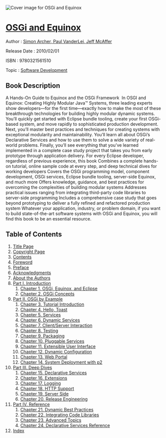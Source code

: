 ![Cover image for OSGi and Equinox](https://imgdetail.ebookreading.net/cover/cover/software_development/EB9780321561510.jpg)

[OSGi and Equinox](https://ebookreading.net/view/book/OSGi+and+Equinox-EB9780321561510_1.html "OSGi and Equinox")
====================================================================================================================

Author : [Simon Archer](https://ebookreading.net/search/author/Simon+Archer),[ Paul VanderLei](https://ebookreading.net/search/author/+Paul+VanderLei),[ Jeff McAffer](https://ebookreading.net/search/author/+Jeff+McAffer)

Release Date : 2010/02/01

ISBN : 9780321561510

Topic : [Software Development](https://ebookreading.net/search/category/software-development)

Book Description
-----------------

A Hands-On Guide to Equinox and the OSGi Framework
 In OSGI and Equinox: Creating Highly Modular Java™ Systems, three leading experts show developers—for the first time—exactly how to make the most of these breakthrough technologies for building highly modular dynamic systems.
You’ll quickly get started with Eclipse bundle tooling, create your first OSGi-based system, and move rapidly to sophisticated production development. Next, you’ll master best practices and techniques for creating systems with exceptional modularity and maintainability. You’ll learn all about OSGi’s Declarative Services and how to use them to solve a wide variety of real-world problems. Finally, you’ll see everything that you’ve learned implemented in a complete case study project that takes you from early prototype through application delivery.
For every Eclipse developer, regardless of previous experience, this book
Combines a complete hands-on tutorial, online sample code at every step, and deep technical dives for working developers
Covers the OSGi programming model, component development, OSGi services, Eclipse bundle tooling, server-side Equinox, and much more
Offers knowledge, guidance, and best practices for overcoming the complexities of building modular systems
Addresses practical issues ranging from integrating third-party code libraries to server-side programming
Includes a comprehensive case study that goes beyond prototyping to deliver a fully refined and refactored production system
Whatever your application, industry, or problem domain, if you want to build state-of-the-art software systems with OSGi and Equinox, you will find this book to be an essential resource.
              
Table of Contents
-----------------

1. [Title Page](https://ebookreading.net/view/book/OSGi+and+Equinox-EB9780321561510_2.html#title)
1. [Copyright Page](https://ebookreading.net/view/book/OSGi+and+Equinox-EB9780321561510_2.html#copy)
1. [Contents](https://ebookreading.net/view/book/OSGi+and+Equinox-EB9780321561510_2.html#toc)
1. [Foreword](https://ebookreading.net/view/book/OSGi+and+Equinox-EB9780321561510_2.html#pre01)
1. [Preface](https://ebookreading.net/view/book/OSGi+and+Equinox-EB9780321561510_2.html#pre02)
1. [Acknowledgments](https://ebookreading.net/view/book/OSGi+and+Equinox-EB9780321561510_2.html#pre03)
1. [About the Authors](https://ebookreading.net/view/book/OSGi+and+Equinox-EB9780321561510_2.html#pre04)
1. [Part I. Introduction](https://ebookreading.net/view/book/OSGi+and+Equinox-EB9780321561510_3.html)
    1. [Chapter 1. OSGi, Equinox, and Eclipse](https://ebookreading.net/view/book/OSGi+and+Equinox-EB9780321561510_4.html)
    1. [Chapter 2. OSGi Concepts](https://ebookreading.net/view/book/OSGi+and+Equinox-EB9780321561510_5.html)
1. [Part II. OSGi by Example](https://ebookreading.net/view/book/OSGi+and+Equinox-EB9780321561510_6.html)
    1. [Chapter 3. Tutorial Introduction](https://ebookreading.net/view/book/OSGi+and+Equinox-EB9780321561510_7.html)
    1. [Chapter 4. Hello, Toast](https://ebookreading.net/view/book/OSGi+and+Equinox-EB9780321561510_8.html)
    1. [Chapter 5. Services](https://ebookreading.net/view/book/OSGi+and+Equinox-EB9780321561510_9.html)
    1. [Chapter 6. Dynamic Services](https://ebookreading.net/view/book/OSGi+and+Equinox-EB9780321561510_10.html)
    1. [Chapter 7. Client/Server Interaction](https://ebookreading.net/view/book/OSGi+and+Equinox-EB9780321561510_11.html)
    1. [Chapter 8. Testing](https://ebookreading.net/view/book/OSGi+and+Equinox-EB9780321561510_12.html)
    1. [Chapter 9. Packaging](https://ebookreading.net/view/book/OSGi+and+Equinox-EB9780321561510_13.html)
    1. [Chapter 10. Pluggable Services](https://ebookreading.net/view/book/OSGi+and+Equinox-EB9780321561510_14.html)
    1. [Chapter 11. Extensible User Interface](https://ebookreading.net/view/book/OSGi+and+Equinox-EB9780321561510_15.html)
    1. [Chapter 12. Dynamic Configuration](https://ebookreading.net/view/book/OSGi+and+Equinox-EB9780321561510_16.html)
    1. [Chapter 13. Web Portal](https://ebookreading.net/view/book/OSGi+and+Equinox-EB9780321561510_17.html)
    1. [Chapter 14. System Deployment with p2](https://ebookreading.net/view/book/OSGi+and+Equinox-EB9780321561510_18.html)
1. [Part III. Deep Dives](https://ebookreading.net/view/book/OSGi+and+Equinox-EB9780321561510_19.html)
    1. [Chapter 15. Declarative Services](https://ebookreading.net/view/book/OSGi+and+Equinox-EB9780321561510_20.html)
    1. [Chapter 16. Extensions](https://ebookreading.net/view/book/OSGi+and+Equinox-EB9780321561510_21.html)
    1. [Chapter 17. Logging](https://ebookreading.net/view/book/OSGi+and+Equinox-EB9780321561510_22.html)
    1. [Chapter 18. HTTP Support](https://ebookreading.net/view/book/OSGi+and+Equinox-EB9780321561510_23.html)
    1. [Chapter 19. Server Side](https://ebookreading.net/view/book/OSGi+and+Equinox-EB9780321561510_24.html)
    1. [Chapter 20. Release Engineering](https://ebookreading.net/view/book/OSGi+and+Equinox-EB9780321561510_25.html)
1. [Part IV. Reference](https://ebookreading.net/view/book/OSGi+and+Equinox-EB9780321561510_26.html)
    1. [Chapter 21. Dynamic Best Practices](https://ebookreading.net/view/book/OSGi+and+Equinox-EB9780321561510_27.html)
    1. [Chapter 22. Integrating Code Libraries](https://ebookreading.net/view/book/OSGi+and+Equinox-EB9780321561510_28.html)
    1. [Chapter 23. Advanced Topics](https://ebookreading.net/view/book/OSGi+and+Equinox-EB9780321561510_29.html)
    1. [Chapter 24. Declarative Services Reference](https://ebookreading.net/view/book/OSGi+and+Equinox-EB9780321561510_30.html)
1. [Index](https://ebookreading.net/view/book/OSGi+and+Equinox-EB9780321561510_31.html)
